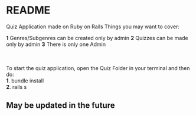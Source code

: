 # README

Quiz Application made on Ruby on Rails
Things you may want to cover:

**1** Genres/Subgenres can be created only by admin
**2** Quizzes can be made only by admin
**3** There is only one Admin

<br/><br/>
To start the quiz application, open the Quiz Folder in your terminal and then do:<br/>
**1**. bundle install
<br/>
**2**. rails s
<br/>
## May be updated in the future
